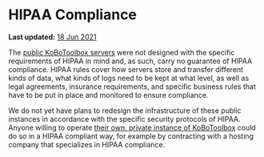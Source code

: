 # HIPAA Compliance
**Last updated:** <a href="https://github.com/kobotoolbox/docs/blob/e37d5511692edbf8a7de033d77d39269a4674dfd/source/hipaa_compliance.md" class="reference">18 Jun 2021</a>

The [public KoBoToolbox servers](server.md) were not designed with the specific requirements of HIPAA in mind and, as such, carry no guarantee of HIPAA compliance. HIPAA rules cover how servers store and transfer different kinds of data, what kinds of logs need to be kept at what level, as well as legal agreements, insurance requirements, and specific business rules that have to be put in place and monitored to ensure compliance. 

We do not yet have plans to redesign the infrastructure of these public instances in accordance with the specific security protocols of HIPAA. Anyone willing to operate [their own, private instance of KoBoToolbox](kobo_your_servers.md) could do so in a HIPAA compliant way, for example by contracting with a hosting company that specializes in HIPAA compliance.

